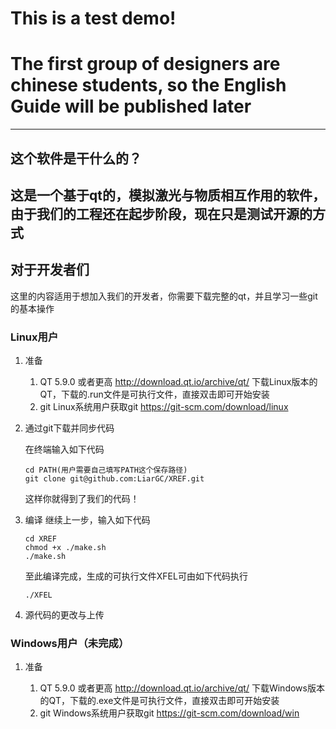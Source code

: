 # This is a test demo!
# The first group of designers are chinese students, so the English Guide will be published later
---
## 这个软件是干什么的？
这是一个基于qt的，模拟激光与物质相互作用的软件，由于我们的工程还在起步阶段，现在只是测试开源的方式
---
## 对于开发者们
这里的内容适用于想加入我们的开发者，你需要下载完整的qt，并且学习一些git的基本操作
### Linux用户
1. 准备 
   
   1. QT 5.9.0 或者更高 http://download.qt.io/archive/qt/ 下载Linux版本的QT，下载的.run文件是可执行文件，直接双击即可开始安装
   2. git Linux系统用户获取git https://git-scm.com/download/linux 

2. 通过git下载并同步代码
   
   在终端输入如下代码
   ```
   cd PATH(用户需要自己填写PATH这个保存路径)
   git clone git@github.com:LiarGC/XREF.git
   ```
   这样你就得到了我们的代码！
3. 编译
   继续上一步，输入如下代码
   ```
   cd XREF
   chmod +x ./make.sh
   ./make.sh
   ```
   至此编译完成，生成的可执行文件XFEL可由如下代码执行
   ```
   ./XFEL
   ```
4. 源代码的更改与上传

### Windows用户（未完成）
1. 准备
   
   1. QT 5.9.0 或者更高 http://download.qt.io/archive/qt/ 下载Windows版本的QT，下载的.exe文件是可执行文件，直接双击即可开始安装
   2. git Windows系统用户获取git https://git-scm.com/download/win